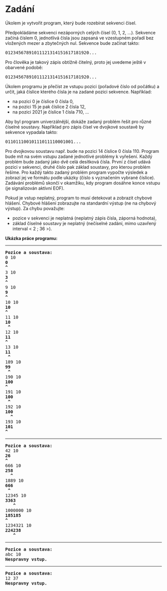 # Zadání

<p>Úkolem je vytvořit program, který bude rozebírat sekvenci čísel.</p><p>Předpokládáme sekvenci nezáporných celých čísel (0, 1, 2, ...). Sekvence začíná číslem 0, jednotlivá čísla jsou zapsaná ve vzestupném pořadí bez vložených mezer a zbytečných nul. Sekvence bude začínat takto:</p><pre>01234567891011121314151617181920...
</pre>Pro člověka je takový zápis obtížně čitelný, proto jej uvedeme ještě v obarvené podobě:<pre><span>0</span><span>1</span><span>2</span><span>3</span><span>4</span><span>5</span><span>6</span><span>7</span><span>8</span><span>9</span><span>10</span><span>11</span><span>12</span><span>13</span><span>14</span><span>15</span><span>16</span><span>17</span><span>18</span><span>19</span><span>20</span>...
</pre>Úkolem programu je přečíst ze vstupu pozici (pořadové číslo od počátku) a určit, jaká číslice kterého čísla je na zadané pozici sekvence. Například:<ul><li>na pozici 0 je číslice 0 čísla 0,</li><li>na pozici 15 je pak číslice 2 čísla 12,</li><li>na pozici 2021 je číslice 1 čísla 710, ...</li></ul><p>Aby byl program univerzálnější, dokáže zadaný problém řešit pro různé číselné soustavy. Například pro zápis čísel ve dvojkové soustavě by sekvence vypadala takto:</p><pre><span>0</span><span>1</span><span>10</span><span>11</span><span>100</span><span>101</span><span>110</span><span>111</span><span>1000</span><span>1001</span>...
</pre>Pro dvojkovou soustavu např. bude na pozici 14 číslice 0 čísla 110. Program bude mít na svém vstupu zadané jednotlivé problémy k vyřešení. Každý problém bude zadaný jako dvě celá desítková čísla. První z čísel udává pozici v sekvenci, druhé číslo pak základ soustavy, pro kterou problém řešíme. Pro každý takto zadaný problém program vypočte výsledek a zobrazí jej ve formátu podle ukázky (číslo s vyznačením vybrané číslice). Zadávání problémů skončí v okamžiku, kdy program dosáhne konce vstupu (je signalizován aktivní EOF).<p>Pokud je vstup neplatný, program to musí detekovat a zobrazit chybové hlášení. Chybové hlášení zobrazujte na standardní výstup (ne na chybový výstup). Za chybu považujte:</p><ul><li>pozice v sekvenci je neplatná (neplatný zápis čísla, záporná hodnota),</li><li>základ číselné soustavy je neplatný (nečíselné zadání, mimo uzavřený interval &lt; 2 ; 36 &gt;).</li></ul><b>Ukázka práce programu:</b><br><hr><pre><b>Pozice a soustava:</b>
0 10
<b>0</b>
<b>^</b>
3 10
<b>3</b>
<b>^</b>
9 10
<b>9</b>
<b>^</b>
10 10
<b>10</b>
<b>^</b>
11 10
<b>10</b>
<b> ^</b>
12 10
<b>11</b>
<b>^</b>
13 10
<b>11</b>
<b> ^</b>
189 10
<b>99</b>
<b> ^</b>
190 10
<b>100</b>
<b>^</b>
191 10
<b>100</b>
<b> ^</b>
192 10
<b>100</b>
<b>  ^</b>
193 10
<b>101</b>
<b>^</b>
</pre><hr><pre><b>Pozice a soustava:</b>
42 10
<b>26</b>
<b>^</b>
666 10
<b>258</b>
<b>  ^</b>
1889 10
<b>666</b>
<b> ^</b>
12345 10
<b>3363</b>
<b>   ^</b>
1000000 10
<b>185185</b>
<b>^</b>
1234321 10
<b>224238</b>
<b>   ^</b>
</pre><hr><pre><b>Pozice a soustava:</b>
abc 10
<b>Nespravny vstup.</b>
</pre><hr><pre><b>Pozice a soustava:</b>
12 37
<b>Nespravny vstup.</b>
